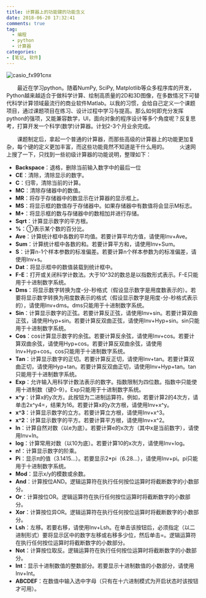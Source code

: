 ```yaml
---
title: 计算器上的功能键的功能含义
date: 2018-06-20 17:32:41
comments: true
tag: 
  - 编程
  - python
  - 计算器
categories:
- [笔记, 软件]
---
```


![casio_fx991cnx](http://oss.xknife.net/casio_fx991cnx.jpg)

　　最近在学习python。随着NumPy, SciPy, Matplotlib等众多程序库的开发，Python越来越适合于做科学计算、绘制高质量的2D和3D图像，在多数情况下可替代科学计算领域最流行的商业软件Matlab。以我的习惯，会给自己定义一个课题项目，通过课题项目在练习、设计过程中学习与提高。那么如何即充分发挥python的强项，又能兼容数学，UI，面向对象的程序设计等多个角度呢？反复思考，打算开发一个科学(数学)计算器。计划2-3个月业余完成。

　　课题制定后，拿起一个普通的计算器，而那些高级的计算器上的功能更加复杂，每个键的定义更加丰富，而这些功能竟然不知道是干什么用的。
　　火速网上搜了一下，只找到一些初级计算器的功能说明，整理如下：

<ul>
<li><strong>Backspace</strong>：退格，删除当前输入数字中的最后一位</li>
<li><strong>CE</strong>：清除，清除显示的数字。</li>
<li><strong>C</strong>：归零，清除当前的计算。</li>
<li><strong>MC</strong>：清除存储器中的数值。</li>
<li><strong>MR</strong>：将存于存储器中的数显示在计算器的显示框上。</li>
<li><strong>MS</strong>：将显示框的数值存于存储器中。如果存储器中有数值将会显示M标志。</li>
<li><strong>M+</strong>：将显示框的数与存储器中的数相加并进行存储。</li>
<li><strong>Sqrt</strong>：计算显示数字的平方根。</li>
<li><strong>%</strong>：①表示某个数的百分比。</li>
<li><strong>Ave</strong>：计算统计框中各数的平均值。若要计算平均方值，请使用Inv+Ave。</li>
<li><strong>Sum</strong>：计算统计框中各数的和。若要计算平方和，请使用Inv+Sum。</li>
<li><strong>S</strong>：计算n-1个样本参数的标准偏差。若要计算n个样本参数为的标准偏差，请使用Inv+s。</li>
<li><strong>Dat</strong>：将显示框中的数值装载到统计框中。</li>
<li><strong>F-E</strong>：打开或关闭科学计数法。大于10^32的数总是以指数形式表示。F-E只能用于十进制数字系统。</li>
<li><strong>Dms</strong>：将显示数字转换为度-分-秒格式（假设显示数字是用度数表示的）。若要将显示数字转换为用度数表示的格式（假设显示数字是用度-分-秒格式表示的），请使用Inv+dms。dms只能用于十进制数字系统。</li>
<li><strong>Sin</strong>：计算显示数字的正弦。若要计算反正弦，请使用Inv+sin。若要计算双曲正弦，请使用Hyp+sin。若要计算反双曲正弦，请使用Inv+Hyp+sin。sin只能用于十进制数字系统。</li>
<li><strong>Cos</strong>：cos计算显示数字的余弦。若要计算反余弦，请使用Inv+cos。若要计算双曲余弦，请使用Hyp+cos。若要计算反双曲余弦，请使用Inv+Hyp+cos。cos只能用于十进制数字系统。</li>
<li><strong>Tan</strong>：计算显示数字的正切。若要计算反正切，请使用Inv+tan。若要计算双曲正切，请使用Hyp+tan。若要计算反双曲正切，请使用Inv+Hyp+tan。tan只能用于十进制数字系统。</li>
<li><strong>Exp</strong>：允许输入用科学计数法表示的数字。指数限制为四位数。指数中只能使用十进制数（键0-9）。Exp只能用于十进制数字系统。</li>
<li><strong>x^y</strong>：计算x的y次方。此按钮为二进制运算符。例如，若要计算2的4次方，请单击2x^y4=，结果为16。若要计算x的y次方根，请使用Inv+x^y。</li>
<li><strong>x^3</strong>：计算显示数字的立方。若要计算立方根，请使用Inv+x^3。</li>
<li><strong>x^2</strong>：计算显示数字的平方。若要计算平方根，请使用Inv+x^2。</li>
<li><strong>ln</strong>：计算自然对数（以e为底）。若要计算e的x次方（其中x是当前数字），请使用Inv+ln。</li>
<li><strong>log</strong>：计算常用对数（以10为底）。若要计算10的x次方，请使用Inv+log。</li>
<li><strong>n!</strong>：计算显示数字的阶乘。</li>
<li><strong>Pi</strong>：显示π的值（3.1415...）。若要显示2*pi（6.28...），请使用Inv+pi。pi只能用于十进制数字系统。</li>
<li><strong>Mod</strong>：显示x/y的模数或余数。</li>
<li><strong>And</strong>：计算按位AND。逻辑运算符在执行任何按位运算时将截断数字的小数部分。</li>
<li><strong>Or</strong>：计算按位OR。逻辑运算符在执行任何按位运算时将截断数字的小数部分。</li>
<li><strong>Xor</strong>：计算按位异OR。逻辑运算符在执行任何按位运算时将截断数字的小数部分。</li>
<li><strong>Lsh</strong>：左移。若要右移，请使用Inv+Lsh。在单击该按钮后，必须指定（以二进制形式）要将显示区中的数字左移或右移多少位，然后单击=。逻辑运算符在执行任何按位运算时将截断数字的小数部分。</li>
<li><strong>Not</strong>：计算按位取反。逻辑运算符在执行任何按位运算时将截断数字的小数部分。</li>
<li><strong>Int</strong>：显示十进制数值的整数部分。若要显示十进制数值的小数部分，请使用Inv+Int。</li>
<li><strong>ABCDEF</strong>：在数值中输入选中字母（只有在十六进制模式为开启状态时该按钮才可用）。</li>
</ul>